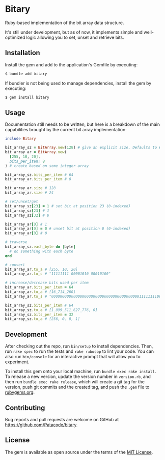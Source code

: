 # Bitary

Ruby-based implementation of the bit array data structure.

It's still under development, but as of now, it implements simple and well-optimized logic allowing you to set, unset and retrieve bits.

## Installation

Install the gem and add to the application's Gemfile by executing:

```bash
$ bundle add bitary
```

If bundler is not being used to manage dependencies, install the gem by executing:

```bash
$ gem install bitary
```

## Usage

Documentation still needs to be written, but here is a breakdown
of the main capabilities brought by the current bit array implementation:

```ruby
include Bitary

bit_array_sz = BitArray.new(128) # give an explicit size. Defaults to 64 bits used per item
bit_array_ar = BitArray.new(
  [255, 10, 20],
  bits_per_item: 8
) # create based on some integer array

bit_array_sz.bits_per_item # 64
bit_array_ar.bits_per_item # 8

bit_array_ar.size # 128
bit_array_ar.size # 24

# set/unset/get
bit_array_sz[23] = 1 # set bit at position 23 (0-indexed)
bit_array_sz[23] # 1
bit_array_sz[32] # 0

bit_array_ar[0] # 1
bit_array_ar[0] = 0 # unset bit at position 0 (0-indexed)
bit_array_ar[0] # 0

# traverse
bit_array_sz.each_byte do |byte|
  # do something with each byte
end

# convert
bit_array_ar.to_a # [255, 10, 20]
bit_array_ar.to_s # "11111111 00001010 00010100"

# increase/decrease bits used per item
bit_array_ar.bits_per_item = 64
bit_array_ar.to_a # [16_714_260]
bit_array_ar.to_s # "0000000000000000000000000000000000000000111111110000101000010100"

bit_array_sz.bits_per_item # 64
bit_array_sz.to_a # [1_099_511_627_776, 0]
bit_array_sz.bits_per_item = 32
bit_array_sz.to_a # [256, 0, 0, 1]
```

## Development

After checking out the repo, run `bin/setup` to install dependencies. Then, run `rake spec` to run the tests and `rake rubocop` to lint your code. You can also run `bin/console` for an interactive prompt that will allow you to experiment.

To install this gem onto your local machine, run `bundle exec rake install`. To release a new version, update the version number in `version.rb`, and then run `bundle exec rake release`, which will create a git tag for the version, push git commits and the created tag, and push the `.gem` file to [rubygems.org](https://rubygems.org).

## Contributing

Bug reports and pull requests are welcome on GitHub at https://github.com/Patacode/bitary.

## License

The gem is available as open source under the terms of the [MIT License](https://opensource.org/licenses/MIT).

